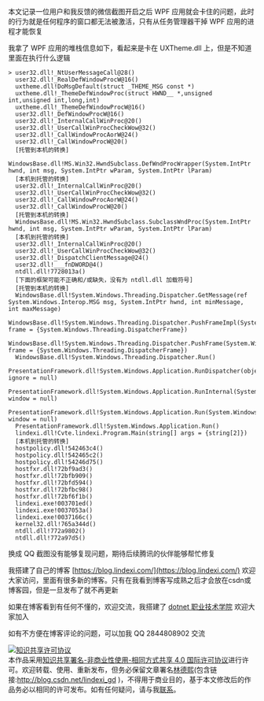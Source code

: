 
本文记录一位用户和我反馈的微信截图开启之后 WPF 应用就会卡住的问题，此时的行为就是任何程序的窗口都无法被激活，只有从任务管理器干掉 WPF 应用的进程才能恢复

<!--more-->


<!-- CreateTime:2024/04/18 07:01:58 -->

<!-- 发布 -->
<!-- 博客 -->

我拿了 WPF 应用的堆栈信息如下，看起来是卡在 UXTheme.dll 上，但是不知道里面在执行什么逻辑

```
> user32.dll!_NtUserMessageCall@28() 
  user32.dll!_RealDefWindowProcW@16()
  uxtheme.dll!DoMsgDefault(struct _THEME_MSG const *)
  uxtheme.dll!_ThemeDefWindowProc(struct HWND__ *,unsigned int,unsigned int,long,int)
  uxtheme.dll!_ThemeDefWindowProcW@16()
  user32.dll!_DefWindowProcW@16()
  user32.dll!_InternalCallWinProc@20() 
  user32.dll!_UserCallWinProcCheckWow@32() 
  user32.dll!_CallWindowProcAorW@24()
  user32.dll!_CallWindowProcW@20() 
  [托管到本机的转换]  
  WindowsBase.dll!MS.Win32.HwndSubclass.DefWndProcWrapper(System.IntPtr hwnd, int msg, System.IntPtr wParam, System.IntPtr lParam) 
  [本机到托管的转换]  
  user32.dll!_InternalCallWinProc@20() 
  user32.dll!_UserCallWinProcCheckWow@32() 
  user32.dll!_CallWindowProcAorW@24()
  user32.dll!_CallWindowProcW@20() 
  [托管到本机的转换]  
  WindowsBase.dll!MS.Win32.HwndSubclass.SubclassWndProc(System.IntPtr hwnd, int msg, System.IntPtr wParam, System.IntPtr lParam) 
  [本机到托管的转换]  
  user32.dll!_InternalCallWinProc@20() 
  user32.dll!_UserCallWinProcCheckWow@32() 
  user32.dll!_DispatchClientMessage@24() 
  user32.dll!___fnDWORD@4()
  ntdll.dll!7728013a() 
  [下面的框架可能不正确和/或缺失，没有为 ntdll.dll 加载符号]  
  [托管到本机的转换]  
  WindowsBase.dll!System.Windows.Threading.Dispatcher.GetMessage(ref System.Windows.Interop.MSG msg, System.IntPtr hwnd, int minMessage, int maxMessage) 
  WindowsBase.dll!System.Windows.Threading.Dispatcher.PushFrameImpl(System.Windows.Threading.DispatcherFrame frame = {System.Windows.Threading.DispatcherFrame}) 
  WindowsBase.dll!System.Windows.Threading.Dispatcher.PushFrame(System.Windows.Threading.DispatcherFrame frame = {System.Windows.Threading.DispatcherFrame}) 
  WindowsBase.dll!System.Windows.Threading.Dispatcher.Run()
  PresentationFramework.dll!System.Windows.Application.RunDispatcher(object ignore = null) 
  PresentationFramework.dll!System.Windows.Application.RunInternal(System.Windows.Window window = null)
  PresentationFramework.dll!System.Windows.Application.Run(System.Windows.Window window = null)
  PresentationFramework.dll!System.Windows.Application.Run() 
  lindexi.dll!Cvte.lindexi.Program.Main(string[] args = {string[2]}) 
  [本机到托管的转换]  
  hostpolicy.dll!542463c4()
  hostpolicy.dll!542465c2()
  hostpolicy.dll!54246d75()
  hostfxr.dll!72bf9ad3() 
  hostfxr.dll!72bfb909() 
  hostfxr.dll!72bfd594() 
  hostfxr.dll!72bfbc98() 
  hostfxr.dll!72bf6f1b() 
  lindexi.exe!003701ed()
  lindexi.exe!0037053a()
  lindexi.exe!0037166c()
  kernel32.dll!765a344d()
  ntdll.dll!772a9802() 
  ntdll.dll!772a97d5() 
```

换成 QQ 截图没有能够复现问题，期待后续腾讯的伙伴能够帮忙修复


我搭建了自己的博客 [https://blog.lindexi.com/](https://blog.lindexi.com/) 欢迎大家访问，里面有很多新的博客。只有在我看到博客写成熟之后才会放在csdn或博客园，但是一旦发布了就不再更新

如果在博客看到有任何不懂的，欢迎交流，我搭建了 [dotnet 职业技术学院](https://t.me/dotnet_campus) 欢迎大家加入

如有不方便在博客评论的问题，可以加我 QQ 2844808902 交流

<a rel="license" href="http://creativecommons.org/licenses/by-nc-sa/4.0/"><img alt="知识共享许可协议" style="border-width:0" src="https://licensebuttons.net/l/by-nc-sa/4.0/88x31.png" /></a><br />本作品采用<a rel="license" href="http://creativecommons.org/licenses/by-nc-sa/4.0/">知识共享署名-非商业性使用-相同方式共享 4.0 国际许可协议</a>进行许可。欢迎转载、使用、重新发布，但务必保留文章署名[林德熙](http://blog.csdn.net/lindexi_gd)(包含链接:http://blog.csdn.net/lindexi_gd )，不得用于商业目的，基于本文修改后的作品务必以相同的许可发布。如有任何疑问，请与我[联系](mailto:lindexi_gd@163.com)。
